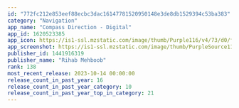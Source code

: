 ```yaml
---
id: "772fc212e853eef88ecbc3dac16147781520950148e3de8db1529394c53ba383"
category: "Navigation"
app_name: "Compass Direction - Digital"
app_id: 1620523385
app_icon: https://is1-ssl.mzstatic.com/image/thumb/Purple116/v4/73/d0/fa/73d0fa7f-92f0-2fd7-b194-0e7a6fe094d3/AppIcon2-0-0-1x_U007ephone-0-85-220.png/1024x1024bb.png
app_screenshot: https://is1-ssl.mzstatic.com/image/thumb/PurpleSource112/v4/43/3e/ea/433eea5f-591e-5c8b-5896-9f41a307db48/c5581111-8332-4d3c-ade2-8cab94a7c028_Group_5.jpg/1242x2688bb.png
publisher_id: 1441916319
publisher_name: "Rihab Mehboob"
rank: 138
most_recent_release: 2023-10-14 00:00:00
release_count_in_past_year: 16
release_count_in_past_year_category: 10
release_count_in_past_year_top_in_category: 21
---
```


